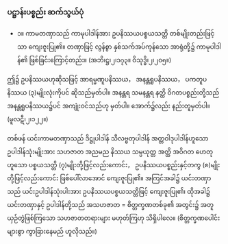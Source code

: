 ### ပဋ္ဌာန်းပစ္စည်း ဆက်သွယ်ပုံ

- ၁။ ကာမတဏှာသည် ကာမုပါဒါန်အား ဥပနိဿယပစ္စယသတ္တိ တစ်မျိုးတည်းဖြင့်သာ ကျေးဇူးပြု၏။ 
တဏှာဖြင့် လွန်စွာ နှစ်သက်အပ်ကုန်သော အာရုံတို့၌ ကာမုပါဒါန်၏ ဖြစ်ခြင်းကြောင့်တည်း။
(အဘိ၊ဋ္ဌ၊၂၊၁၇၃။ ဝိသုဒ္ဓိ၊၂၊၂၀၅။)

ဤ၌ ဥပနိဿယဟုဆိုသဖြင့် အာရမ္မဏူပနိဿယ， အနန္တရူပနိဿယ， ပကတူပနိဿယ (၃)မျိုးလုံးကိုပင် ဆိုသည်မှတ်ပါ။ 
အနန္တရ သမနန္တရ နတ္ထိ ဝိဂတပစ္စည်းတို့သည် အနန္တရူပနိဿယ၌ပင် အကျုံးဝင်သည်ဟု မှတ်ပါ။ 
အောက်၌လည်း နည်းတူမှတ်ပါ။ (မူလဋီ၊၂၊၁၂၂။)

တစ်ဖန် ယင်းကာမတဏှာသည် ဒိဋ္ဌုပါဒါန် သီလဗ္ဗတုပါဒါန် အတ္တဝါဒုပါဒါန်ဟူသော ဥပါဒါန်သုံးမျိုးအား သဟဇာတ အညမည နိဿယ သမ္ပယုတ္တ အတ္ထိ အဝိဂတ ဟေတုဟူသော ပစ္စယသတ္တိ (၇)မျိုးတို့ဖြင့်လည်းကောင်း， ဥပနိဿယပစ္စည်းနှင့်တကွ (၈)မျိုးတို့ဖြင့်လည်းကောင်း ဖြစ်ပေါ်လာအောင် ကျေးဇူးပြု၏။ 
အကြင်အခါ၌ ယင်းတဏှာသည် ယင်းဥပါဒါန်သုံးပါးအား ဥပနိဿယပစ္စယသတ္တိဖြင့် ကျေးဇူးပြု၏၊ ထိုအခါ၌ ယင်းတဏှာနှင့် ဥပါဒါန်တို့သည် အသဟဇာတ = စိတ္တက္ခဏတစ်ခု၏ အတွင်း၌ အတူ ယှဉ်တွဲဖြစ်ကြသော သဟဇာတတရားများ မဟုတ်ကြဟု သိရှိပါလေ။ 
(စိတ္တက္ခဏပေါင်းများစွာ ကွာခြားနေမည် ဟူလိုသည်။)